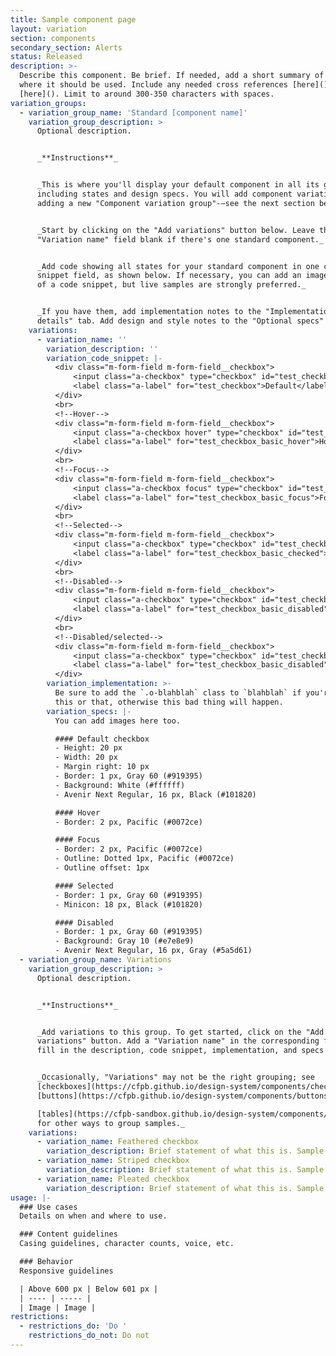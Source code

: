 ```yaml
---
title: Sample component page
layout: variation
section: components
secondary_section: Alerts
status: Released
description: >-
  Describe this component. Be brief. If needed, add a short summary of when and
  where it should be used. Include any needed cross references [here]() and
  [here](). Limit to around 300-350 characters with spaces.
variation_groups:
  - variation_group_name: 'Standard [component name]'
    variation_group_description: >
      Optional description. 


      _**Instructions**_


      _This is where you'll display your default component in all its glory,
      including states and design specs. You will add component variations by
      adding a new "Component variation group"-—see the next section below._ 


      _Start by clicking on the "Add variations" button below. Leave the
      "Variation name" field blank if there's one standard component._


      _Add code showing all states for your standard component in one code
      snippet field, as shown below. If necessary, you can add an image instead
      of a code snippet, but live samples are strongly preferred._


      _If you have them, add implementation notes to the "Implementation
      details" tab. Add design and style notes to the "Optional specs" tab._
    variations:
      - variation_name: ''
        variation_description: ''
        variation_code_snippet: |-
          <div class="m-form-field m-form-field__checkbox">
              <input class="a-checkbox" type="checkbox" id="test_checkbox">
              <label class="a-label" for="test_checkbox">Default</label>
          </div>
          <br>
          <!--Hover-->
          <div class="m-form-field m-form-field__checkbox">
              <input class="a-checkbox hover" type="checkbox" id="test_checkbox_basic_hover">
              <label class="a-label" for="test_checkbox_basic_hover">Hover</label>
          </div>
          <br>
          <!--Focus-->
          <div class="m-form-field m-form-field__checkbox">
              <input class="a-checkbox focus" type="checkbox" id="test_checkbox_basic_focus">
              <label class="a-label" for="test_checkbox_basic_focus">Focus</label>
          </div>
          <br>
          <!--Selected-->
          <div class="m-form-field m-form-field__checkbox">
              <input class="a-checkbox" type="checkbox" id="test_checkbox_basic_checked" checked>
              <label class="a-label" for="test_checkbox_basic_checked">Selected</label>
          </div>
          <br>
          <!--Disabled-->
          <div class="m-form-field m-form-field__checkbox">
              <input class="a-checkbox" type="checkbox" id="test_checkbox_basic_disabled" disabled>
              <label class="a-label" for="test_checkbox_basic_disabled">Disabled</label>
          </div>
          <br>
          <!--Disabled/selected-->
          <div class="m-form-field m-form-field__checkbox">
              <input class="a-checkbox" type="checkbox" id="test_checkbox_basic_disabled" disabled checked>
              <label class="a-label" for="test_checkbox_basic_disabled">Disabled/selected</label>
          </div>
        variation_implementation: >-
          Be sure to add the `.o-blahblah` class to `blahblah` if you're doing
          this or that, otherwise this bad thing will happen. 
        variation_specs: |-
          You can add images here too. 

          #### Default checkbox 
          - Height: 20 px
          - Width: 20 px
          - Margin right: 10 px
          - Border: 1 px, Gray 60 (#919395)
          - Background: White (#ffffff)
          - Avenir Next Regular, 16 px, Black (#101820)

          #### Hover
          - Border: 2 px, Pacific (#0072ce)

          #### Focus
          - Border: 2 px, Pacific (#0072ce)
          - Outline: Dotted 1px, Pacific (#0072ce)
          - Outline offset: 1px

          #### Selected
          - Border: 1 px, Gray 60 (#919395)
          - Minicon: 18 px, Black (#101820)

          #### Disabled
          - Border: 1 px, Gray 60 (#919395)
          - Background: Gray 10 (#e7e8e9)
          - Avenir Next Regular, 16 px, Gray (#5a5d61)
  - variation_group_name: Variations
    variation_group_description: >
      Optional description. 


      _**Instructions**_


      _Add variations to this group. To get started, click on the "Add
      variations" button. Add a "Variation name" in the corresponding field, and
      fill in the description, code snippet, implementation, and specs fields._


      _Occasionally, "Variations" may not be the right grouping; see
      [checkboxes](https://cfpb.github.io/design-system/components/checkboxes),
      [buttons](https://cfpb.github.io/design-system/components/buttons), and 

      [tables](https://cfpb-sandbox.github.io/design-system/components/tables)
      for other ways to group samples._
    variations:
      - variation_name: Feathered checkbox
        variation_description: Brief statement of what this is. Sample would appear below.
      - variation_name: Striped checkbox
        variation_description: Brief statement of what this is. Sample would appear below.
      - variation_name: Pleated checkbox
        variation_description: Brief statement of what this is. Sample would appear below.
usage: |-
  ### Use cases
  Details on when and where to use.

  ### Content guidelines
  Casing guidelines, character counts, voice, etc. 

  ### Behavior  
  Responsive guidelines 

  | Above 600 px | Below 601 px |
  | ---- | ----- |
  | Image | Image |
restrictions:
  - restrictions_do: 'Do '
    restrictions_do_not: Do not
---
```

